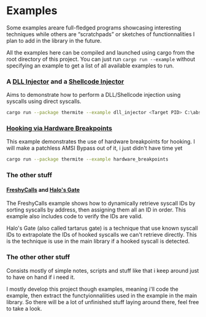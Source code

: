 # Examples
Some examples areare full-fledged programs showcasing interesting techniques while others are “scratchpads” or sketches of functionnalities I plan to add in the library in the future.

All the examples here can be compiled and launched using cargo from the root directory of this project.
You can just run `cargo run --example` without specifying an example to get a list of all available examples to run.
### A [DLL Injector](/examples/dll_injector.rs) and a [Shellcode Injector](/examples/shellcode_injector.rs)

Aims to demonstrate how to perform a DLL/Shellcode injection using syscalls 
using direct syscalls.
```bash
cargo run --package thermite --example dll_injector <Target PID> C:\absolute\path\to\your.dll
```

### [Hooking via Hardware Breakpoints](/examples/hardware_breakpoints.rs)

This example demonstrates the use of hardware breakpoints for hooking.
I will make a patchless AMSI Bypass out of it, i just didn't have time yet 

```bash
cargo run --package thermite --example hardware_breakpoints
```


### The other stuff

#### [FreshyCalls](/examples/freshycalls.rs) and [Halo's Gate](/examples/halos_gate.rs)

The FreshyCalls example shows how to dynamically retrieve syscall IDs by sorting syscalls by address, then assigning them
all an ID in order.
This example also includes code to verify the IDs are valid.

Halo's Gate (also called tartarus gate) is a technique that use known syscall IDs to extrapolate the IDs of hooked syscalls we can't retrieve directly.
This is the technique is use in the main library if a hooked syscall is detected.

### The other other stuff

Consists mostly of simple notes, scripts and stuff like that i keep around just to have on hand if i need it.

I mostly develop this project though examples, meaning i'll code the example, then extract the functyionnaliities used in the example in the main library.
So there will be a lot of unfinished stuff laying around there, feel free to take a look. 
